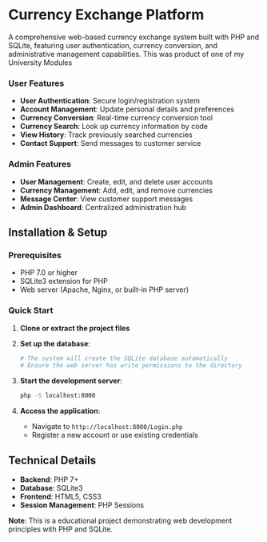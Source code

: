 # Currency Exchange Platform

A comprehensive web-based currency exchange system built with PHP and SQLite, featuring user authentication, currency conversion, and administrative management capabilities. This was product of one of my University Modules

### User Features
- **User Authentication**: Secure login/registration system
- **Account Management**: Update personal details and preferences
- **Currency Conversion**: Real-time currency conversion tool
- **Currency Search**: Look up currency information by code
- **View History**: Track previously searched currencies
- **Contact Support**: Send messages to customer service

### Admin Features
- **User Management**: Create, edit, and delete user accounts
- **Currency Management**: Add, edit, and remove currencies
- **Message Center**: View customer support messages
- **Admin Dashboard**: Centralized administration hub

## Installation & Setup

### Prerequisites
- PHP 7.0 or higher
- SQLite3 extension for PHP
- Web server (Apache, Nginx, or built-in PHP server)

### Quick Start
1. **Clone or extract the project files**
2. **Set up the database**:
   ```bash
   # The system will create the SQLite database automatically
   # Ensure the web server has write permissions to the directory
   ```

3. **Start the development server**:
   ```bash
   php -S localhost:8000
   ```

4. **Access the application**:
   - Navigate to `http://localhost:8000/Login.php`
   - Register a new account or use existing credentials

##  Technical Details

- **Backend**: PHP 7+
- **Database**: SQLite3
- **Frontend**: HTML5, CSS3
- **Session Management**: PHP Sessions


**Note**: This is a educational project demonstrating web development principles with PHP and SQLite. 
